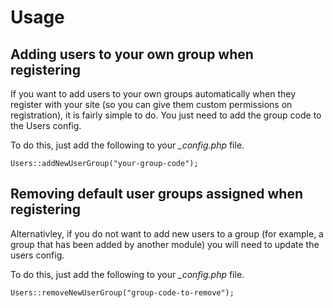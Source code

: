 Usage
=====

## Adding users to your own group when registering

If you want to add users to your own groups automatically when they
register with your site (so you can give them custom permissions on
registration), it is fairly simple to do. You just need to add the group
code to the Users config.

To do this, just add the following to your *_config.php* file.

    Users::addNewUserGroup("your-group-code");

## Removing default user groups assigned when registering

Alternativley, if you do not want to add new users to a group (for
example, a group that has been added by another module) you will need
to update the users config.

To do this, just add the following to your *_config.php* file.

    Users::removeNewUserGroup("group-code-to-remove");

